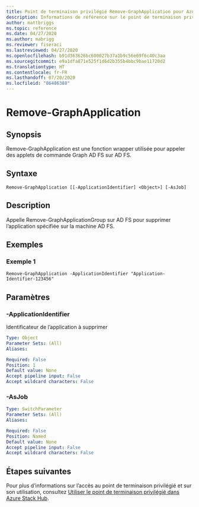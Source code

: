 ```yaml
---
title: Point de terminaison privilégié Remove-GraphApplication pour Azure Stack Hub
description: Informations de référence sur le point de terminaison privilégié Azure Stack PowerShell - Remove-GraphApplication
author: mattbriggs
ms.topic: reference
ms.date: 04/27/2020
ms.author: mabrigg
ms.reviewer: fiseraci
ms.lastreviewed: 04/27/2020
ms.openlocfilehash: b91d363626bc600027b37a1b9c56e69f6c40c3aa
ms.sourcegitcommit: e9a1dfa871e525f1d6d2b355b4bbc9bae11720d2
ms.translationtype: HT
ms.contentlocale: fr-FR
ms.lasthandoff: 07/20/2020
ms.locfileid: "86486388"
---
```

# <a name="remove-graphapplication"></a>Remove-GraphApplication

## <a name="synopsis"></a>Synopsis
Remove-GraphApplication est une fonction wrapper utilisée pour appeler des applets de commande Graph AD FS sur AD FS.

## <a name="syntax"></a>Syntaxe

```
Remove-GraphApplication [[-ApplicationIdentifier] <Object>] [-AsJob]
```

## <a name="description"></a>Description
Appelle Remove-GraphApplicationGroup sur AD FS pour supprimer l’application spécifiée sur la machine AD FS.

## <a name="examples"></a>Exemples

### <a name="example-1"></a>Exemple 1
```
Remove-GraphApplication -ApplicationIdentifier "Application-Identifier-123456"
```

## <a name="parameters"></a>Paramètres

### <a name="-applicationidentifier"></a>-ApplicationIdentifier
Identificateur de l’application à supprimer

```yaml
Type: Object
Parameter Sets: (All)
Aliases:

Required: False
Position: 1
Default value: None
Accept pipeline input: False
Accept wildcard characters: False
```

### <a name="-asjob"></a>-AsJob


```yaml
Type: SwitchParameter
Parameter Sets: (All)
Aliases:

Required: False
Position: Named
Default value: None
Accept pipeline input: False
Accept wildcard characters: False
```

## <a name="next-steps"></a>Étapes suivantes

Pour plus d’informations sur l’accès au point de terminaison privilégié et sur son utilisation, consultez [Utiliser le point de terminaison privilégié dans Azure Stack Hub](../../operator/azure-stack-privileged-endpoint.md).
